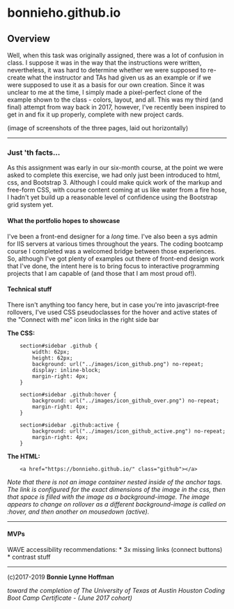 # bonnieho.github.io

## Overview

Well, when this task was originally assigned, there was a lot of confusion in class. I suppose it was in the way that the instructions were written, nevertheless, it was hard to determine whether we were supposed to re-create what the instructor and TAs had given us as an example or if we were supposed to use it as a basis for our own creation. Since it was unclear to me at the time, I simply made a pixel-perfect clone of the example shown to the class - colors, layout, and all. This was my third (and final) attempt from way back in 2017, however, I've recently been inspired to get in and fix it up properly, complete with new project cards.

(image of screenshots of the three pages, laid out horizontally)

- - - 

### Just 'th facts...

As this assignment was early in our six-month course, at the point we were asked to complete this exercise, we had only just been introduced to html, css, and Bootstrap 3. Although I could make quick work of the markup and free-form CSS, with course content coming at us like water from a fire hose, I hadn't yet build up a reasonable level of confidence using the Bootstrap grid system yet.

#### What the portfolio hopes to showcase

I've been a front-end designer for a *long* time. I've also been a sys admin for IIS servers at various times throughout the years. The coding bootcamp course I completed was a welcomed bridge between those experiences. So, although I've got plenty of examples out there of front-end design work that I've done, the intent here is to bring focus to interactive programming projects that I am capable of (and those that I am most proud of!). 

#### Technical stuff

There isn't anything too fancy here, but in case you're into javascript-free rollovers, I've used CSS pseudoclasses for the hover and active states of the "Connect with me" icon links in the right side bar

**The CSS:**

```
	section#sidebar .github {
   		width: 62px;
    	height: 62px;
    	background: url("../images/icon_github.png") no-repeat;
    	display: inline-block;
    	margin-right: 4px;
	}

	section#sidebar .github:hover {
    	background: url("../images/icon_github_over.png") no-repeat;
    	margin-right: 4px;
	}

	section#sidebar .github:active {
    	background: url("../images/icon_github_active.png") no-repeat;
    	margin-right: 4px;
	}
```

**The HTML:** 

```
	<a href="https://bonnieho.github.io/" class="github"></a>
```

*Note that there is not an image container nested inside of the anchor tags. The link is configured for the exact dimensions of the image in the css, then that space is filled with the image as a background-image. The image appears to change on rollover as a different background-image is called on :hover, and then another on mousedown (active).*

- - - 

#### MVPs

WAVE accessibility recommendations:
    * 3x missing links (connect buttons)
    * contrast stuff

- - -


(c)2017-2019 __Bonnie Lynne Hoffman__ 

*toward the completion of The University of Texas at Austin Houston Coding Boot Camp Certificate - (June 2017 cohort)*
